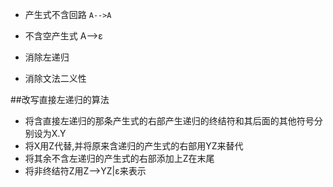 - 产生式不含回路 `A-->A`

- 不含空产生式 A-->ε

- 消除左递归

- 消除文法二义性

##改写直接左递归的算法
- 将含直接左递归的那条产生式的右部产生递归的终结符和其后面的其他符号分别设为X.Y
- 将X用Z代替,并将原来含递归的产生式的右部用YZ来替代
- 将其余不含左递归的产生式的右部添加上Z在末尾
- 将非终结符Z用Z-->YZ|ε来表示


